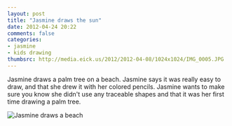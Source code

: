 ```yaml
---
layout: post
title: "Jasmine draws the sun"
date: 2012-04-24 20:22
comments: false
categories: 
- jasmine
- kids drawing
thumbsrc: http://media.eick.us/2012/2012-04-08/1024x1024/IMG_0005.JPG
---
```

Jasmine draws a palm tree on a beach.  Jasmine says it was really easy to draw, and that she drew it with her colored pencils.  Jasmine wants to make sure you know she didn't use any traceable shapes and that it was her first time drawing a palm tree.



![Jasmine draws a beach](/assets/images/2012/2012-04-08/IMG_0005.JPG)

